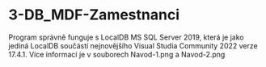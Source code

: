 # 3-DB_MDF-Zamestnanci
Program správně funguje s LocalDB MS SQL Server 2019, která je jako jediná LocalDB součástí nejnovějšího Visual Studia Community 2022 verze 17.4.1. Více informací je v souborech Navod-1.png a Navod-2.png

